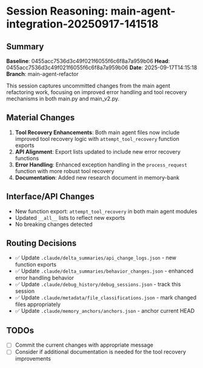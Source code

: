 # Session Reasoning: main-agent-integration-20250917-141518

## Summary
**Baseline**: 0455acc7536d3c49f021f6055f6c6f8a7a959b06
**Head**: 0455acc7536d3c49f021f6055f6c6f8a7a959b06
**Date**: 2025-09-17T14:15:18
**Branch**: main-agent-refactor

This session captures uncommitted changes from the main agent refactoring work, focusing on improved error handling and tool recovery mechanisms in both main.py and main_v2.py.

## Material Changes
1. **Tool Recovery Enhancements**: Both main agent files now include improved tool recovery logic with `attempt_tool_recovery` function exports
2. **API Alignment**: Export lists updated to include new error recovery functions
3. **Error Handling**: Enhanced exception handling in the `process_request` function with more robust tool recovery
4. **Documentation**: Added new research document in memory-bank

## Interface/API Changes
- New function export: `attempt_tool_recovery` in both main agent modules
- Updated `__all__` lists to reflect new exports
- No breaking changes detected

## Routing Decisions
- ✅ Update `.claude/delta_summaries/api_change_logs.json` - new function exports
- ✅ Update `.claude/delta_summaries/behavior_changes.json` - enhanced error handling behavior
- ✅ Update `.claude/debug_history/debug_sessions.json` - track this session
- ✅ Update `.claude/metadata/file_classifications.json` - mark changed files appropriately
- ✅ Update `.claude/memory_anchors/anchors.json` - anchor current HEAD

## TODOs
- [ ] Commit the current changes with appropriate message
- [ ] Consider if additional documentation is needed for the tool recovery improvements
